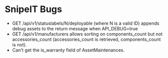# SnipeIT Bugs
- GET /api/v1/statuslabels/N/deployable (where N is a valid ID) appends debug assets to the return message when API_DEBUG=true
- GET /api/v1/manufacturers allows sorting on components_count but not accessories_count (accessories_count is retrieved, components_count is not).
- Can't get the is_warranty field of AssetMaintenances.
